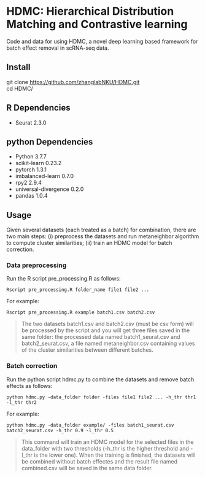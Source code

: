 # HDMC: Hierarchical Distribution Matching and Contrastive learning
Code and data for using HDMC, a novel deep learning based framework for batch effect removal in scRNA-seq data. 

## Install
git clone https://github.com/zhanglabNKU/HDMC.git  
cd HDMC/

## R Dependencies
* Seurat 2.3.0

## python Dependencies
* Python 3.7.7
* scikit-learn 0.23.2
* pytorch 1.3.1
* imbalanced-learn 0.7.0
* rpy2 2.9.4
* universal-divergence 0.2.0
* pandas 1.0.4

## Usage
Given several datasets (each treated as a batch) for combination, there are two main steps: (i) preprocess the datasets and run metaneighbor algorithm to compute cluster similarities; (ii) train an HDMC model for batch correction.
### Data preprocessing
Run the R script pre_processing.R as follows:
```
Rscript pre_processing.R folder_name file1 file2 ...
```
For example:
```
Rscript pre_processing.R example batch1.csv batch2.csv
```
> The two datasets batch1.csv and batch2.csv (must be csv form) will be processed by the script and you will get three files saved in the same folder: the processed data named batch1_seurat.csv and batch2_seurat.csv, a file named metaneighbor.csv containing values of the cluster similarities between different batches.
### Batch correction
Run the python script hdmc.py to combine the datasets and remove batch effects as follows:
```
python hdmc.py -data_folder folder -files file1 file2 ... -h_thr thr1 -l_thr thr2
```
For example:
```
python hdmc.py -data_folder example/ -files batch1_seurat.csv batch2_seurat.csv -h_thr 0.9 -l_thr 0.5
```
> This command will train an HDMC model for the selected files in the data_folder with two thresholds (-h_thr is the higher threshold and -l_thr is the lower one). When the training is finished, the datasets will be combined without batch effectes and the result file named combined.csv will be saved in the same data folder.
